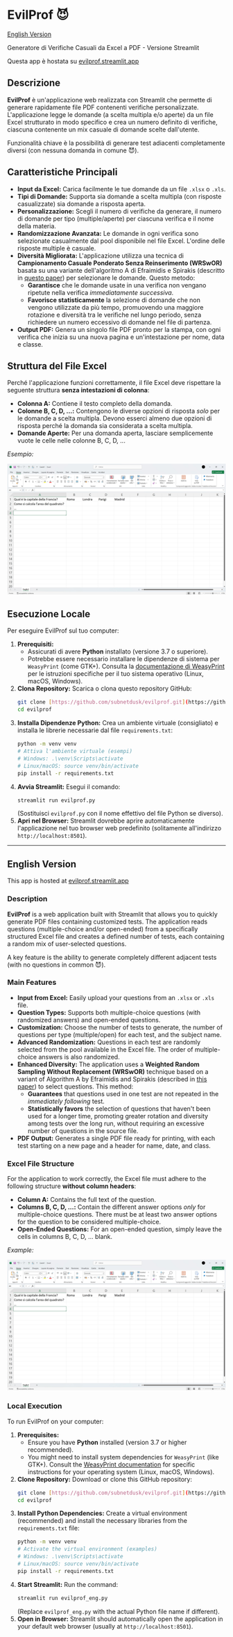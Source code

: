 # EvilProf 😈

[English Version](#english-version)

Generatore di Verifiche Casuali da Excel a PDF - Versione Streamlit

Questa app è hostata su [evilprof.streamlit.app](https://evilprof.streamlit.app/)

## Descrizione

**EvilProf** è un'applicazione web realizzata con Streamlit che permette di generare rapidamente file PDF contenenti verifiche personalizzate. L'applicazione legge le domande (a scelta multipla e/o aperte) da un file Excel strutturato in modo specifico e crea un numero definito di verifiche, ciascuna contenente un mix casuale di domande scelte dall'utente.

Funzionalità chiave è la possibilità di generare test adiacenti completamente diversi (con nessuna domanda in comune 😈).

## Caratteristiche Principali

* **Input da Excel:** Carica facilmente le tue domande da un file `.xlsx` o `.xls`.
* **Tipi di Domande:** Supporta sia domande a scelta multipla (con risposte casualizzate) sia domande a risposta aperta.
* **Personalizzazione:** Scegli il numero di verifiche da generare, il numero di domande per tipo (multiple/aperte) per ciascuna verifica e il nome della materia.
* **Randomizzazione Avanzata:** Le domande in ogni verifica sono selezionate casualmente dal pool disponibile nel file Excel. L'ordine delle risposte multiple è casuale.
* **Diversità Migliorata:** L'applicazione utilizza una tecnica di **Campionamento Casuale Ponderato Senza Reinserimento (WRSwOR)** basata su una variante dell'algoritmo A di Efraimidis e Spirakis (descritto in [questo paper](https://ethz.ch/content/dam/ethz/special-interest/baug/ivt/ivt-dam/vpl/reports/1101-1200/ab1141.pdf)) per selezionare le domande. Questo metodo:
    * **Garantisce** che le domande usate in una verifica non vengano ripetute nella verifica *immediatamente successiva*.
    * **Favorisce statisticamente** la selezione di domande che non vengono utilizzate da più tempo, promuovendo una maggiore rotazione e diversità tra le verifiche nel lungo periodo, senza richiedere un numero eccessivo di domande nel file di partenza.
* **Output PDF:** Genera un singolo file PDF pronto per la stampa, con ogni verifica che inizia su una nuova pagina e un'intestazione per nome, data e classe.

## Struttura del File Excel

Perché l'applicazione funzioni correttamente, il file Excel deve rispettare la seguente struttura **senza intestazioni di colonna**:

* **Colonna A:** Contiene il testo completo della domanda.
* **Colonne B, C, D, ...:** Contengono le diverse opzioni di risposta *solo* per le domande a scelta multipla. Devono esserci almeno due opzioni di risposta perché la domanda sia considerata a scelta multipla.
* **Domande Aperte:** Per una domanda aperta, lasciare semplicemente vuote le celle nelle colonne B, C, D, ...

*Esempio:*

![Esempio struttura file Excel](excel_example.jpg)

## Esecuzione Locale

Per eseguire EvilProf sul tuo computer:

1.  **Prerequisiti:**
    * Assicurati di avere **Python** installato (versione 3.7 o superiore).
    * Potrebbe essere necessario installare le dipendenze di sistema per `WeasyPrint` (come GTK+). Consulta la [documentazione di WeasyPrint](https://doc.courtbouillon.org/weasyprint/stable/install.html) per le istruzioni specifiche per il tuo sistema operativo (Linux, macOS, Windows).
2.  **Clona Repository:** Scarica o clona questo repository GitHub:
    ```bash
    git clone [https://github.com/subnetdusk/evilprof.git](https://github.com/subnetdusk/evilprof.git)
    cd evilprof
    ```
3.  **Installa Dipendenze Python:** Crea un ambiente virtuale (consigliato) e installa le librerie necessarie dal file `requirements.txt`:
    ```bash
    python -m venv venv
    # Attiva l'ambiente virtuale (esempi)
    # Windows: .\venv\Scripts\activate
    # Linux/macOS: source venv/bin/activate
    pip install -r requirements.txt
    ```
4.  **Avvia Streamlit:** Esegui il comando:
    ```bash
    streamlit run evilprof.py
    ```
    (Sostituisci `evilprof.py` con il nome effettivo del file Python se diverso).
5.  **Apri nel Browser:** Streamlit dovrebbe aprire automaticamente l'applicazione nel tuo browser web predefinito (solitamente all'indirizzo `http://localhost:8501`).

---

<a name="english-version"></a>
## English Version
This app is hosted at [evilprof.streamlit.app](https://evilprof.streamlit.app/)

### Description

**EvilProf** is a web application built with Streamlit that allows you to quickly generate PDF files containing customized tests. The application reads questions (multiple-choice and/or open-ended) from a specifically structured Excel file and creates a defined number of tests, each containing a random mix of user-selected questions.

A key feature is the ability to generate completely different adjacent tests (with no questions in common 😈).

### Main Features

* **Input from Excel:** Easily upload your questions from an `.xlsx` or `.xls` file.
* **Question Types:** Supports both multiple-choice questions (with randomized answers) and open-ended questions.
* **Customization:** Choose the number of tests to generate, the number of questions per type (multiple/open) for each test, and the subject name.
* **Advanced Randomization:** Questions in each test are randomly selected from the pool available in the Excel file. The order of multiple-choice answers is also randomized.
* **Enhanced Diversity:** The application uses a **Weighted Random Sampling Without Replacement (WRSwOR)** technique based on a variant of Algorithm A by Efraimidis and Spirakis (described in [this paper](https://ethz.ch/content/dam/ethz/special-interest/baug/ivt/ivt-dam/vpl/reports/1101-1200/ab1141.pdf)) to select questions. This method:
    * **Guarantees** that questions used in one test are not repeated in the *immediately following* test.
    * **Statistically favors** the selection of questions that haven't been used for a longer time, promoting greater rotation and diversity among tests over the long run, without requiring an excessive number of questions in the source file.
* **PDF Output:** Generates a single PDF file ready for printing, with each test starting on a new page and a header for name, date, and class.

### Excel File Structure

For the application to work correctly, the Excel file must adhere to the following structure **without column headers**:

* **Column A:** Contains the full text of the question.
* **Columns B, C, D, ...:** Contain the different answer options *only* for multiple-choice questions. There must be at least two answer options for the question to be considered multiple-choice.
* **Open-Ended Questions:** For an open-ended question, simply leave the cells in columns B, C, D, ... blank.

*Example:*

![Example Excel file structure](excel_example.jpg)

### Local Execution

To run EvilProf on your computer:

1.  **Prerequisites:**
    * Ensure you have **Python** installed (version 3.7 or higher recommended).
    * You might need to install system dependencies for `WeasyPrint` (like GTK+). Consult the [WeasyPrint documentation](https://doc.courtbouillon.org/weasyprint/stable/install.html) for specific instructions for your operating system (Linux, macOS, Windows).
2.  **Clone Repository:** Download or clone this GitHub repository:
    ```bash
    git clone [https://github.com/subnetdusk/evilprof.git](https://github.com/subnetdusk/evilprof.git)
    cd evilprof
    ```
3.  **Install Python Dependencies:** Create a virtual environment (recommended) and install the necessary libraries from the `requirements.txt` file:
    ```bash
    python -m venv venv
    # Activate the virtual environment (examples)
    # Windows: .\venv\Scripts\activate
    # Linux/macOS: source venv/bin/activate
    pip install -r requirements.txt
    ```
4.  **Start Streamlit:** Run the command:
    ```bash
    streamlit run evilprof_eng.py
    ```
    (Replace `evilprof_eng.py` with the actual Python file name if different).
5.  **Open in Browser:** Streamlit should automatically open the application in your default web browser (usually at `http://localhost:8501`).
